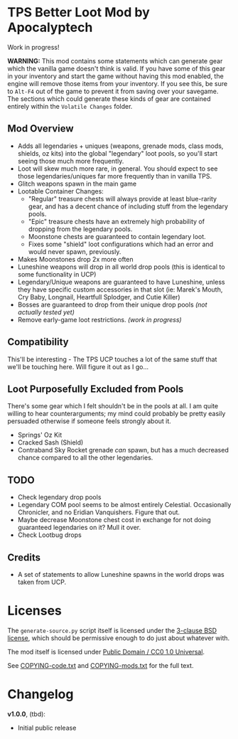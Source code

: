 TPS Better Loot Mod by Apocalyptech
===================================

Work in progress!

**WARNING:** This mod contains some statements which can generate gear
which the vanilla game doesn't think is valid.  If you have some of
this gear in your inventory and start the game without having this
mod enabled, the engine will remove those items from your inventory.
If you see this, be sure to `Alt-F4` out of the game to prevent it
from saving over your savegame.  The sections which could generate
these kinds of gear are contained entirely within the `Volatile Changes`
folder.

Mod Overview
------------

* Adds all legendaries + uniques (weapons, grenade mods, class mods,
  shields, oz kits) into the global "legendary" loot pools, so
  you'll start seeing those much more frequently.
* Loot will skew much more rare, in general.  You should expect to see
  those legendaries/uniques far more frequently than in vanilla TPS.
* Glitch weapons spawn in the main game
* Lootable Container Changes:
  * "Regular" treasure chests will always provide at least blue-rarity gear,
    and has a decent chance of including stuff from the legendary pools.
  * "Epic" treasure chests have an extremely high probability of dropping
    from the legendary pools.
  * Moonstone chests are guaranteed to contain legendary loot.
  * Fixes some "shield" loot configurations which had an error and would
    never spawn, previously.
* Makes Moonstones drop 2x more often
* Luneshine weapons will drop in all world drop pools (this is identical
  to some functionality in UCP)
* Legendary/Unique weapons are guaranteed to have Luneshine, unless
  they have specific custom accessories in that slot (ie: Marek's Mouth,
  Cry Baby, Longnail, Heartfull Splodger, and Cutie Killer)
* Bosses are guaranteed to drop from their unique drop pools *(not
  actually tested yet)*
* Remove early-game loot restrictions.  *(work in progress)*

Compatibility
-------------

This'll be interesting - The TPS UCP touches a lot of the same stuff
that we'll be touching here.  Will figure it out as I go...

Loot Purposefully Excluded from Pools
-------------------------------------

There's some gear which I felt shouldn't be in the pools at all.  I am
quite willing to hear counterarguments; my mind could probably be pretty
easily persuaded otherwise if someone feels strongly about it.

* Springs' Oz Kit
* Cracked Sash (Shield)
* Contraband Sky Rocket grenade *can* spawn, but has a much decreased
  chance compared to all the other legendaries.

TODO
----

* Check legendary drop pools
* Legendary COM pool seems to be almost entirely Celestial.  Occasionally
  Chronicler, and no Eridian Vanquishers.  Figure that out.
* Maybe decrease Moonstone chest cost in exchange for not doing guaranteed
  legendaries on it?  Mull it over.
* Check Lootbug drops

Credits
-------

* A set of statements to allow Luneshine spawns in the world drops was
  taken from UCP.

Licenses
========

The `generate-source.py` script itself is licensed under the
[3-clause BSD license](https://opensource.org/licenses/BSD-3-Clause),
which should be permissive enough to do just about whatever with.

The mod itself is licensed under
[Public Domain / CC0 1.0 Universal](https://creativecommons.org/publicdomain/zero/1.0/).

See [COPYING-code.txt](../COPYING-code.txt) and [COPYING-mods.txt](../COPYING-mods.txt)
for the full text.

Changelog
=========

**v1.0.0**, (tbd):
 * Initial public release
